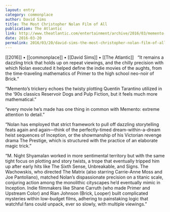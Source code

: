 ```yaml
---
layout: entry
category: commonplace
author: David Sims
title: The Most Christopher Nolan Film of All
publication: The Atlantic
link: http://www.theatlantic.com/entertainment/archive/2016/03/memento-is-a-precise-twisty-delight-15-years-on/473973/
date: 2016-03-20
permalink: 2016/03/20/david-sims-the-most-christopher-nolan-film-of-all
---
```


[[2016]] • [[commonplace]] • [[David Sims]] • [[The Atlantic]]
 
“It remains a dazzling trick that holds up on repeat viewings, and the chilly precision with which Nolan executed it helped define the indie movies of the aughts, from the time-traveling mathematics of Primer to the high school neo-noir of Brick.”

“Memento’s trickery echoes the twisty plotting Quentin Tarantino utilized in the ’90s classics Reservoir Dogs and Pulp Fiction, but it feels much more mathematical.”

“every movie he’s made has one thing in common with Memento: extreme attention to detail.”

“Nolan has employed that strict framework to pull off dazzling storytelling feats again and again—think of the perfectly-timed dream-within-a-dream heist sequences of Inception, or the showmanship of his Victorian revenge drama The Prestige, which is structured with the practice of an elaborate magic trick.”

“M. Night Shyamalan worked in more sentimental territory but with the same tight focus on plotting and story twists, a trope that eventually tripped him up after early hits like The Sixth Sense, Unbreakable, and Signs. The Wachowskis, who directed The Matrix (also starring Carrie-Anne Moss and Joe Pantoliano), matched Nolan’s dispassionate precision on a titanic scale, conjuring action among the monolithic cityscapes he’d eventually mimic in Inception. Indie filmmakers like Shane Carruth (who made Primer and Upstream Color) and Rian Johnson (Brick, Looper) built complicated mysteries within low-budget films, adhering to painstaking logic that watchful fans could unpack, ever so slowly, with multiple viewings.”
